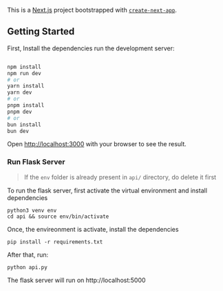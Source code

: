 This is a [Next.js](https://nextjs.org) project bootstrapped with [`create-next-app`](https://nextjs.org/docs/app/api-reference/cli/create-next-app).

## Getting Started

First, Install the dependencies run the development server:

```bash

npm install
npm run dev
# or
yarn install
yarn dev
# or
pnpm install
pnpm dev
# or
bun install
bun dev
```

Open [http://localhost:3000](http://localhost:3000) with your browser to see the result.


### Run Flask Server

> If the `env` folder is already present in `api/` directory, do delete it first

To run the flask server, first activate the virtual environment and install dependencies

```
python3 venv env
cd api && source env/bin/activate
```
Once, the envireonment is activate, install the dependencies

```
pip install -r requirements.txt
```
After that, run:
```
python api.py
```
The flask server will run on http://localhost:5000
